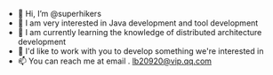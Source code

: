 - 👋 Hi, I’m @superhikers
- 👀 I am very interested in Java development and tool development
- 🌱 I am currently learning the knowledge of distributed architecture development
- 💞️ I'd like to work with you to develop something we're interested in
- 📫 You can reach me at email . lb20920@vip.qq.com

<!---
superhikers/superhikers is a ✨ special ✨ repository because its `README.md` (this file) appears on your GitHub profile.
You can click the Preview link to take a look at your changes.
--->